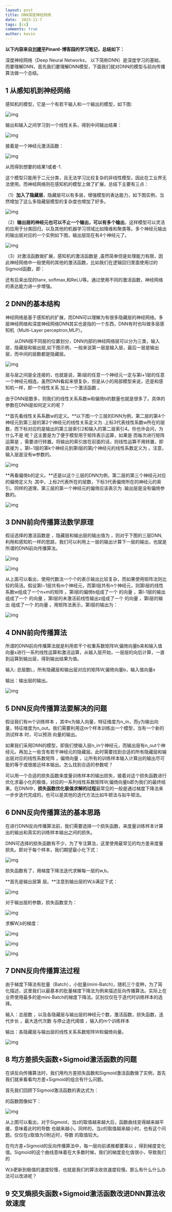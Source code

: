 ```yaml
---
layout: post
title: DNN深度神经网络
date:  2023-11-7
tags: [cs]
comments: true
author: kevin
---
```




**以下内容来自[刘建平](https://link.zhihu.com/?target=http%3A//www.cnblogs.com/pinard/)Pinard-博客园的学习笔记，总结如下：**

深度神经网络（Deep Neural Networks， 以下简称DNN）是深度学习的基础，而要理解DNN，首先我们要理解DNN模型，下面我们就对DNN的模型与前向传播算法做一个总结。

<!--more-->

## **1 从感知机到神经网络**

感知机的模型，它是一个有若干输入和一个输出的模型，如下图:

![img](https://pic1.zhimg.com/80/v2-8309413cef2521d53a8e0f8b82bc0e0c_1440w.webp)

输出和输入之间学习到一个线性关系，得到中间输出结果：

![img](https://pic4.zhimg.com/80/v2-91698dfe8a2cbf280d728fcda98dc6fb_1440w.webp)

接着是一个神经元激活函数：

![img](https://pic3.zhimg.com/80/v2-8d892ca795f7ef652b1b63a0f2335052_1440w.webp)

从而得到想要的结果1或者-1.

这个模型只能用于二元分类，且无法学习比较复杂的非线性模型，因此在工业界无法使用。而神经网络则在感知机的模型上做了扩展，总结下主要有三点：

（1）**加入了隐藏层**，隐藏层可以有多层，增强模型的表达能力，如下图实例，当然增加了这么多隐藏层模型的复杂度也增加了好多。

![img](https://pic3.zhimg.com/80/v2-ccaa2c07cfe1db5fcfbdb2a5829c58ca_1440w.webp)

（2）**输出层的神经元也可以不止一个输出，可以有多个输出**，这样模型可以灵活的应用于分类回归，以及其他的机器学习领域比如降维和聚类等。多个神经元输出的输出层对应的一个实例如下图，输出层现在有4个神经元了。

![img](https://pic2.zhimg.com/80/v2-4371e69571283b1bc4c2515e1af66f71_1440w.webp)

（3）对激活函数做扩展，感知机的激活函数是 ,虽然简单但是处理能力有限，因此神经网络中一般使用的其他的激活函数，比如我们在逻辑回归里面使用过的Sigmoid函数，即：



还有后来出现的tanx, softmax,和ReLU等。通过使用不同的激活函数，神经网络的表达能力进一步增强。

## **2 DNN的基本结构**

神经网络是基于感知机的扩展，而DNN可以理解为有很多隐藏层的神经网络。多层神经网络和深度神经网络DNN其实也是指的一个东西，DNN有时也叫做多层感知机（Multi-Layer perceptron,MLP）。

　　从DNN按不同层的位置划分，DNN内部的神经网络层可以分为三类，输入层，隐藏层和输出层,如下图示例，一般来说第一层是输入层，最后一层是输出层，而中间的层数都是隐藏层。

![img](https://pic4.zhimg.com/80/v2-1afa0c7d95bea01c038d82deca9d683b_1440w.webp)

层与层之间是全连接的，也就是说，第i层的任意一个神经元一定与第i+1层的任意一个神经元相连。虽然DNN看起来很复杂，但是从小的局部模型来说，还是和感知机一样，即一个线性关系 加上一个激活函数 。

由于DNN层数多，则我们的线性关系系数w和偏倚b的数量也就是很多了。具体的参数在DNN是如何定义的呢？

**首先看线性关系系数w的定义。**以下图一个三层的DNN为例，第二层的第4个神经元到第三层的第2个神经元的线性关系定义为 .上标3代表线性系数w所在的层数，而下标对应的是输出的第三层索引2和输入的第二层索引4。你也许会问，为什么不是 呢？这主要是为了便于模型用于矩阵表示运算，如果是 而每次进行矩阵运算是 ，需要进行转置。将输出的索引放在前面的话，则线性运算不用转置，即直接为 。第l−1层的第k个神经元到第l层的第j个神经元的线性系数定义为 。注意，输入层是没有w参数的。

![img](https://pic2.zhimg.com/80/v2-64f27adb53a7a8f142b40462ac977c61_1440w.webp)

**再看偏倚b的定义。**还是以这个三层的DNN为例，第二层的第三个神经元对应的偏倚定义为 .其中，上标2代表所在的层数，下标3代表偏倚所在的神经元的索引。同样的道理，第三层的第一个神经元的偏倚应该表示为 .输出层是没有偏倚参数的。

![img](https://pic1.zhimg.com/80/v2-21fc3ed328124c126b9db46f766524b4_1440w.webp)

## **3 DNN前向传播算法数学原理**

假设选择的激活函数是 ，隐藏层和输出层的输出值为 ，则对于下图的三层DNN,利用和感知机一样的思路，我们可以利用上一层的输出计算下一层的输出，也就是所谓的DNN前向传播算法。

![img](https://pic4.zhimg.com/80/v2-fe629aacecd2632fe375ea3b4e8184e7_1440w.webp)

![img](https://pic4.zhimg.com/80/v2-5bfc2403fcb0a7c1c5af728e8ff15fdb_1440w.webp)

从上面可以看出，使用代数法一个个的表示输出比较复杂，而如果使用矩阵法则比较的简洁。假设第l−1层共有m个神经元，而第l层共有n个神经元，则第l层的线性系数w组成了一个n×m的矩阵 。第l层的偏倚b组成了一个 的向量 ，第l-1层的输出 组成了一个 的向量 ，第l层的未激活前线性输出z组成了一个 的向量 ，第l层的输出 组成了一个 的向量 。用矩阵法表示，第l层的输出为：

![img](https://pic2.zhimg.com/80/v2-8946f3d8e49373716c622ebff2540ca9_1440w.webp)

## **4 DNN前向传播算法**

所谓的DNN前向传播算法就是利用若干个权重系数矩阵W,偏倚向量b来和输入值向量x进行一系列线性运算和激活运算，从输入层开始，一层层的向后计算，一直到运算到输出层，得到输出结果为值。

输入: 总层数L，所有隐藏层和输出层对应的矩阵W,偏倚向量b，输入值向量x

输出：输出层的输出。

![img](https://pic1.zhimg.com/80/v2-1543466ea9e7856e8cad97321347c588_1440w.webp)

## **5 DNN反向传播算法要解决的问题**

假设我们有m个训练样本 ，其中x为输入向量，特征维度为n_in，而y为输出向量，特征维度为n_out。我们需要利用这m个样本训练出一个模型，当有一个新的测试样本 时，可以预测 向量的输出。

如果我们采用DNN的模型，即我们使输入层n_in个神经元，而输出层有n_out个神经元。再加上一些含有若干神经元的隐藏层。此时需要找到合适的所有隐藏层和输出层对应的线性系数矩阵 ，偏倚向量 ，让所有的训练样本输入计算出的输出尽可能的等于或很接近样本输出。怎么找到合适的参数呢？

可以用一个合适的损失函数来度量训练样本的输出损失，接着对这个损失函数进行优化求最小化的极值，对应的一系列线性系数矩阵W,偏倚向量b即为我们的最终结果。在DNN中，**损失函数优化极值求解的过程**最常见的一般是通过梯度下降法来一步步迭代完成的，也可以是其他的迭代方法比如牛顿法与拟牛顿法。

## **6 DNN反向传播算法的基本思路**

在进行DNN反向传播算法前，我们需要选择一个损失函数，来度量训练样本计算出的输出和真实的训练样本输出之间的损失。

DNN可选择的损失函数有不少，为了专注算法，这里使用最常见的均方差来度量损失。即对于每个样本，我们期望最小化下式：

![img](https://pic2.zhimg.com/80/v2-cfcbddcc8bb1db7b8dcc802bc67ea669_1440w.webp)

损失函数有了，用梯度下降法迭代求解每一层的w,b。

**首先是输出层第 层。**注意到输出层的W,b满足下式：

![img](https://pic1.zhimg.com/80/v2-3290ce1f8f27004db47eca9caa45d27c_1440w.webp)

对于输出层的参数，损失函数变为：

![img](https://pic4.zhimg.com/80/v2-21f02bf1408d9b970429e3fd5a9e1217_1440w.webp)

求解W,b的梯度：

![img](https://pic3.zhimg.com/80/v2-e690fbccd7fe8894f6626c0a465d3c2e_1440w.webp)

![img](https://pic4.zhimg.com/80/v2-89b800e63c676d1877607b196b64ecdb_1440w.webp)

![img](https://pic1.zhimg.com/80/v2-48e1ea67c928258507ca6814314b42f0_1440w.webp)

## **7 DNN反向传播算法过程**

由于梯度下降法有批量（Batch），小批量(mini-Batch)，随机三个变种，为了简化描述，这里我们以最基本的批量梯度下降法为例来描述反向传播算法。实际上在业界使用最多的是mini-Batch的梯度下降法。区别仅仅在于迭代时训练样本的选择。

输入：总层数 ，以及各隐藏层与输出层的神经元个数，激活函数，损失函数，迭代步长 ，最大迭代次数 与停止迭代阈值 ，输入的m个训练样本

输出：各隐藏层与输出层的线性关系系数矩阵W和偏倚向量。

![img](https://pic4.zhimg.com/80/v2-1581316b33944233af88b967ad2901b7_1440w.webp)

## **8 均方差损失函数+Sigmoid激活函数的问题**

在讲反向传播算法时，我们用均方差损失函数和Sigmoid激活函数做了实例，首先我们就来看看均方差+Sigmoid的组合有什么问题。

首先我们回顾下Sigmoid激活函数的表达式为：



 的函数图像如下：

![img](https://pic1.zhimg.com/80/v2-563f287164d1b833395afe298b228f58_1440w.webp)

从上图可以看出，对于Sigmoid，当z的取值越来越大后，函数曲线变得越来越平缓，意味着此时的导数 也越来越小。同样的，当z的取值越来越小时，也有这个问题。仅仅在z取值为0附近时，导数 的取值较大。

在均方差+Sigmoid的反向传播算法中，每一层向前递推都要乘以 ，得到梯度变化值。Sigmoid的这个曲线意味着在大多数时候，我们的梯度变化值很小，导致我们的

W,b更新到极值的速度较慢，也就是我们的算法收敛速度较慢。那么有什么什么办法可以改进呢？

## **9 交叉熵损失函数+Sigmoid激活函数改进DNN算法收敛速度**

